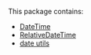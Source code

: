 This package contains:

- [DateTime](./src/DateTime)
- [RelativeDateTime](./src/RelativeDateTime)
- [date utils](./src/utils)
